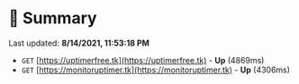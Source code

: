 # 📖 Summary
Last updated: **8/14/2021, 11:53:18 PM**

- `GET` [https://uptimerfree.tk](https://uptimerfree.tk) - **Up** (4869ms)
- `GET` [https://monitoruptimer.tk](https://monitoruptimer.tk) - **Up** (4306ms)
